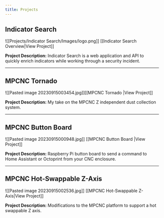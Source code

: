 ```yaml
---
title: Projects
---
```

## Indicator Search
![[Projects/Indicator Search/Images/logo.png]]
[[Indicator Search Overview|View Project]]

**Project Description:** Indicator Search is a web application and API to quickly enrich indicators 
while working through a security incident.


---
## MPCNC Tornado
![[Pasted image 20230915003454.jpg]][[MPCNC Tornado |View Project]]

**Project Description:** My take on the MPCNC Z independent dust collection system.

---
## MPCNC Button Board
![[Pasted image 20230915000948.jpg]]
[[MPCNC Button Board |View Project]]

**Project Description:** Raspberry Pi button board to send a command to Home Assistant or Octoprint from your CNC enclosure.

---
## MPCNC Hot-Swappable Z-Axis
![[Pasted image 20230915002536.jpg]]
[[MPCNC Hot-Swappable Z-Axis|View Project]]

**Project Description:** Modifications to the MPCNC platform to support a hot swappable Z axis.